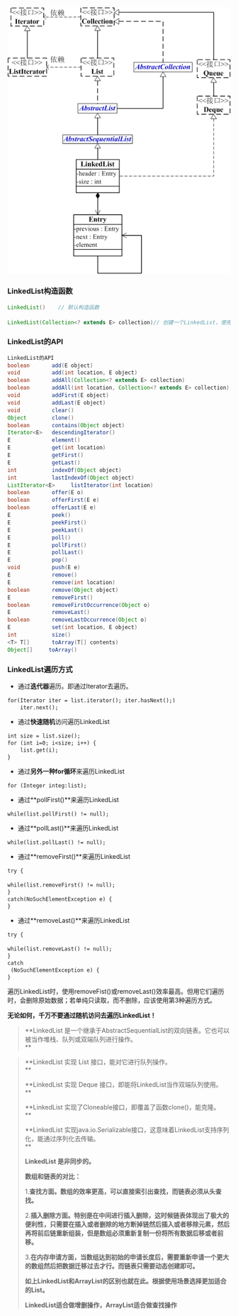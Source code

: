 ![](/assets/LinkedList与Collection关系.png)

### **LinkedList构造函数**

```java
LinkedList()    // 默认构造函数

LinkedList(Collection<? extends E> collection)// 创建一个LinkedList，使用Collection中的全部元素。
```

### LinkedList的API

```java
LinkedList的API
boolean       add(E object)
void          add(int location, E object)
boolean       addAll(Collection<? extends E> collection)
boolean       addAll(int location, Collection<? extends E> collection)
void          addFirst(E object)
void          addLast(E object)
void          clear()
Object        clone()
boolean       contains(Object object)
Iterator<E>   descendingIterator()
E             element()
E             get(int location)
E             getFirst()
E             getLast()
int           indexOf(Object object)
int           lastIndexOf(Object object)
ListIterator<E>     listIterator(int location)
boolean       offer(E o)
boolean       offerFirst(E e)
boolean       offerLast(E e)
E             peek()
E             peekFirst()
E             peekLast()
E             poll()
E             pollFirst()
E             pollLast()
E             pop()
void          push(E e)
E             remove()
E             remove(int location)
boolean       remove(Object object)
E             removeFirst()
boolean       removeFirstOccurrence(Object o)
E             removeLast()
boolean       removeLastOccurrence(Object o)
E             set(int location, E object)
int           size()
<T> T[]       toArray(T[] contents)
Object[]     toArray()
```

### **LinkedList遍历方式**

* 通过**迭代器**遍历。即通过Iterator去遍历。

```
for(Iterator iter = list.iterator(); iter.hasNext();)
    iter.next();
```

* 通过**快速随机**访问遍历LinkedList

```
int size = list.size();
for (int i=0; i<size; i++) {
    list.get(i);        
}
```

* 通过**另外一种for循环**来遍历LinkedList

```
for (Integer integ:list);
```

* 通过**pollFirst\(\)**来遍历LinkedList

```
while(list.pollFirst() != null);
```

* 通过**pollLast\(\)**来遍历LinkedList

```
while(list.pollLast() != null);
```

* 通过**removeFirst\(\)**来遍历LinkedList

```
try {

while(list.removeFirst() != null);
} 
catch(NoSuchElementException e) {
}
```

* 通过**removeLast\(\)**来遍历LinkedList

```
try {

while(list.removeLast() != null);
} 
catch
 (NoSuchElementException e) {
}
```

遍历LinkedList时，使用removeFist\(\)或removeLast\(\)效率最高。但用它们遍历时，会删除原始数据；若单纯只读取，而不删除，应该使用第3种遍历方式。

**无论如何，千万不要通过随机访问去遍历LinkedList！**



>**LinkedList 是一个继承于AbstractSequentialList的双向链表。它也可以被当作堆栈、队列或双端队列进行操作。      
**

> **LinkedList 实现 List 接口，能对它进行队列操作。      
> **
>
> **LinkedList 实现 Deque 接口，即能将LinkedList当作双端队列使用。      
> **
>
> **LinkedList 实现了Cloneable接口，即覆盖了函数clone\(\)，能克隆。      
> **
>
> **LinkedList 实现java.io.Serializable接口，这意味着LinkedList支持序列化，能通过序列化去传输。      
> **
>
> **LinkedList 是非同步的。**
>
> **数组和链表的对比：**
>
> 1.**查找方面。数组的效率更高，可以直接索引出查找，而链表必须从头查找。**
>
> 2.**插入删除方面。特别是在中间进行插入删除，这时候链表体现出了极大的便利性，只需要在插入或者删除的地方断掉链然后插入或者移除元素，然后再将前后链重新组装，但是数组必须重新复制一份将所有数据后移或者前移。**
>
> 3.**在内存申请方面，当数组达到初始的申请长度后，需要重新申请一个更大的数组然后把数据迁移过去才行。而链表只需要动态创建即可。**
>
> **如上LinkedList和ArrayList的区别也就在此。根据使用场景选择更加适合的List。**
>
> **LinkedList适合做增删操作，ArrayList适合做查找操作**



